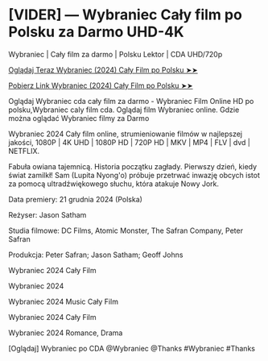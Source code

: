 # [VIDER] — Wybraniec Cały film po Polsku za Darmo UHD-4K

Wybraniec | Cały film za darmo | Polsku Lektor | CDA UHD/720p

<a href="https://love-4k.com/pl/movie/432986/wybraniec-gitcodepl"> Oglądaj Teraz Wybraniec (2024) Cały Film po Polsku ➤➤  </a>

<a href="https://love-4k.com/pl/movie/432986/wybraniec-gitcodepl"> Pobierz Link Wybraniec (2024) Cały Film po Polsku ➤➤ </a>

Oglądaj Wybraniec cda cały film za darmo - Wybraniec Film Online HD po polsku,Wybraniec caly film cda. Oglądaj film Wybraniec online. Gdzie można oglądać Wybraniec filmy za Darmo

Wybraniec 2024 Cały film online, strumieniowanie filmów w najlepszej jakości, 1080P | 4K UHD | 1080P HD | 720P HD | MKV | MP4 | FLV | dvd | NETFLIX.

Fabuła owiana tajemnicą. Historia początku zagłady. Pierwszy dzień, kiedy świat zamilkł! Sam (Lupita Nyong'o) próbuje przetrwać inwazję obcych istot za pomocą ultradźwiękowego słuchu, która atakuje Nowy Jork.

Data premiery: 21 grudnia 2024 (Polska)

Reżyser: Jason Satham

Studia filmowe: DC Films, Atomic Monster, The Safran Company, Peter Safran

Produkcja: Peter Safran; Jason Satham; Geoff Johns

Wybraniec 2024 Cały Film

Wybraniec 2024

Wybraniec 2024 Music Cały Film

Wybraniec 2024 Cały Film

Wybraniec 2024 Romance, Drama

[Oglądaj] Wybraniec po CDA @Wybraniec @Thanks #Wybraniec #Thanks
